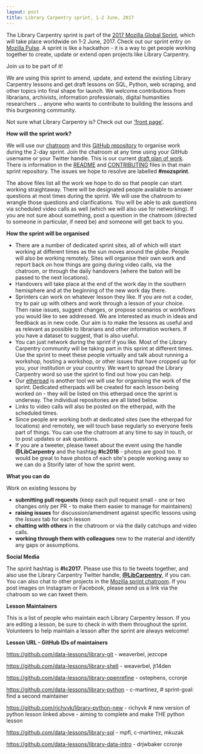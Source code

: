 ```yaml
---
layout: post
title: Library Carpentry sprint, 1-2 June, 2017
---
```


The Library Carpentry sprint is part of the [2017 Mozilla Global Sprint](https://mozilla.github.io/global-sprint/), which will take place worldwide on 1-2 June, 2017. Check out our sprint entry on [Mozilla Pulse](https://www.mozillapulse.org/entry/253). A sprint is like a hackathon - it is a way to get people working together to create, update or extend open projects like Library Carpentry.

Join us to be part of it!

We are using this sprint to amend, update, and extend the existing Library Carpentry lessons and get draft lessons on SQL, Python, web scraping, and other topics into final shape for launch. We welcome contributions from librarians, archivists, information professionals, digital humanities researchers ... anyone who wants to contribute to building the lessons and this burgeoning community.

Not sure what Library Carpentry is? Check out our ['front page'](https://librarycarpentry.github.io/).

**How will the sprint work?**

We will use our [chatroom](https://gitter.im/weaverbel/LibraryCarpentry) and this [GitHub repository](https://github.com/data-lessons/librarycarpentry) to organise work during the 2-day sprint. Join the chatroom at any time using your GitHub username or your Twitter handle. This is our current [draft plan of work](https://github.com/LibraryCarpentry/librarycarpentry.github.io/issues/23#issuecomment-290058114). There is information in the [README](https://github.com/data-lessons/librarycarpentry/blob/master/README.md) and [CONTRIBUTING](https://github.com/data-lessons/librarycarpentry/blob/master/CONTRIBUTING.md) files in that main sprint repository. The issues we hope to resolve are labelled **#mozsprint**.

The above files list all the work we hope to do so that people can start working straightaway. There will be designated people available to answer questions at most times during the sprint. We will use the chatroom to wrangle those questions and clarifications. You will be able to ask questions via scheduled video calls as well (which we will also use for networking). If you are not sure about something, post a question in the chatroom (directed to someone in particular, if need be) and someone will get back to you.

**How the sprint will be organised**

- There are a number of dedicated sprint sites, all of which will start working at different times as the sun moves around the globe. People will also be working remotely. Sites will organise their own work and report back on how things are going during video calls, via the chatroom, or through the daily handovers (where the baton will be passed to the next locations).
- Handovers will take place at the end of the work day in the southern hemisphere and at the beginning of the new work day there. 
- Sprinters can work on whatever lesson they like. If you are not a coder, try to pair up with others and work through a lesson of your choice. Then raise issues, suggest changes, or propose scenarios or workflows you would like to see addressed. We are interested as much in ideas and feedback as in new code. Our aim is to make the lessons as useful and as relevant as possible to librarians and other information workers. If you have a dataset to suggest, that is also useful.
- You can just network during the sprint if you like. Most of the Library Carpentry community will be taking part in this sprint at different times. Use the sprint to meet these people virtually and talk about running a workshop, hosting a workshop, or other issues that have cropped up for you, your institution or your country. We want to spread the Library Carpentry word so use the sprint to find out how you can help.
- Our [etherpad](http://pad.software-carpentry.org/lc2017) is another tool we will use for organising the work of the sprint. Dedicated etherpads will be created for each lesson being worked on - they will be listed on this etherpad once the sprint is underway. The individual repositories are all listed below.
- Links to video calls will also be posted on the etherpad, with the scheduled times.
- Since people are working both at dedicated sites (see the etherpad for locations) and remotely, we will touch base regularly so everyone feels part of things. You can use the chatroom at any time to say in touch, or to post updates or ask questions.
- If you are a tweeter, please tweet about the event using the handle **@LibCarpentry** and the hashtag **#lc2016** - photos are good too. It would be great to have photos of each site's people working away so we can do a Storify later of how the sprint went.

**What you can do**

Work on existing lessons by
- **submitting pull requests** (keep each pull request small - one or two changes only per PR - to make them easier to manage for maintainers)
- **raising issues** for discussion/amendment against specific lessons using the *Issues* tab for each lesson
- **chatting with others** in the chatroom or via the daily catchups and video calls.
- **working through them with colleagues** new to the material and identify any gaps or assumptions.

**Social Media**

The sprint hashtag is **#lc2017**. Please use this to tie tweets together, and also use the 
Library Carpentry Twitter handle, [**@LibCarpentry**](https://twitter.com/LibCarpentry), if you can. You can also chat to other projects in the [Mozilla sprint chatroom](https://gitter.im/mozilla/global-sprint-2017). If you post images on Instagram or Facebook, please send us a link via the chatroom so we can tweet them.

**Lesson Maintainers**

This is a list of people who maintain each Library Carpentry lesson. If you are editing a lesson, be sure to check in with them throughout the sprint. Volunteers to help maintain a lesson after the sprint are always welcome!

**Lesson URL - GitHub IDs of maintainers**

https://github.com/data-lessons/library-git - weaverbel, jezcope

https://github.com/data-lessons/library-shell - weaverbel, jt14den

https://github.com/data-lessons/library-openrefine - ostephens, ccronje

https://github.com/data-lessons/library-python - c-martinez, # sprint-goal: find a second maintainer

https://github.com/richyvk/library-python-new - richyvk # new version of python lesson linked above - aiming to complete and make THE python lesson

https://github.com/data-lessons/library-sql - mpfl, c-martinez, mkuzak

https://github.com/data-lessons/library-data-intro - drjwbaker ccronje
